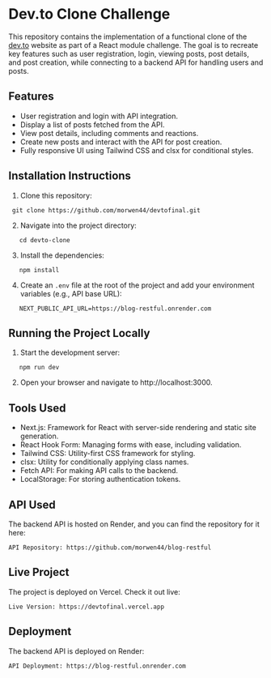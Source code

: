 # Dev.to Clone Challenge

This repository contains the implementation of a functional clone of the [dev.to](https://dev.to) website as part of a React module challenge. The goal is to recreate key features such as user registration, login, viewing posts, post details, and post creation, while connecting to a backend API for handling users and posts.

## Features

- User registration and login with API integration.
- Display a list of posts fetched from the API.
- View post details, including comments and reactions.
- Create new posts and interact with the API for post creation.
- Fully responsive UI using Tailwind CSS and clsx for conditional styles.

## Installation Instructions

1. Clone this repository:
  ```
   git clone https://github.com/morwen44/devtofinal.git
```

2. Navigate into the project directory:
```
   cd devto-clone
```

3. Install the dependencies:
```
   npm install
```

4. Create an `.env` file at the root of the project and add your environment variables (e.g., API base URL):
```
   NEXT_PUBLIC_API_URL=https://blog-restful.onrender.com
   ```

## Running the Project Locally

1. Start the development server:
```
   npm run dev
   ```

2. Open your browser and navigate to http://localhost:3000.

## Tools Used

- Next.js: Framework for React with server-side rendering and static site generation.
- React Hook Form: Managing forms with ease, including validation.
- Tailwind CSS: Utility-first CSS framework for styling.
- clsx: Utility for conditionally applying class names.
- Fetch API: For making API calls to the backend.
- LocalStorage: For storing authentication tokens.

## API Used

The backend API is hosted on Render, and you can find the repository for it here:  
```
API Repository: https://github.com/morwen44/blog-restful
```
## Live Project

The project is deployed on Vercel. Check it out live:  
```
Live Version: https://devtofinal.vercel.app
```

## Deployment

The backend API is deployed on Render:  
```
API Deployment: https://blog-restful.onrender.com
```
